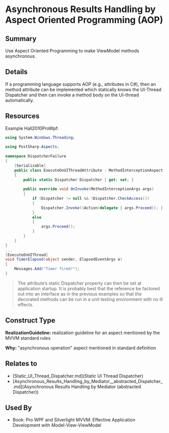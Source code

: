 # Asynchronous Results Handling by Aspect Oriented Programming (AOP)

## Summary
Use Aspect Oriented Programming to make ViewModel methods asynchronous.

## Details
If a programming language supports AOP (e.g., attributes in C#), then an method attribute can be implemented which statically knows the UI-Thread Dispatcher and then can invoke a method body on the UI-thread automatically.

## Resources
Example Hall2010ProWpf:
```cs
using System.Windows.Threading;
 
using PostSharp.Aspects;
 
namespace DispatcherFailure
{
    [Serializable]
    public class ExecuteOnUIThreadAttribute : MethodInterceptionAspect
    {
        public static Dispatcher Dispatcher { get; set; }
 
        public override void OnInvoke(MethodInterceptionArgs args)
        {
            if (Dispatcher != null && !Dispatcher.CheckAccess())
            {
                Dispatcher.Invoke((Action)delegate { args.Proceed(); });
            }
            else
            {
                args.Proceed();
            }
        }
    }
}
...
[ExecuteOnUIThread]
void TimerElapsed(object sender, ElapsedEventArgs e)
{
    Messages.Add("Timer fired!");
}
```
> The attribute’s static Dispatcher property can then be set at application startup. It is probably best that the reference be factored out into an interface as in the previous examples so that the decorated methods can be run in a unit testing environment with no ill effects.


## Construct Type

**RealizationGuideline:** realization guideline for an aspect mentioned by the MVVM standard rules

**Why:** "asynchronous operation" aspect mentioned in standard definition



## Relates to

* [Static_UI_Thread_Dispatcher.md](Static UI Thread Dispatcher)
* [Asynchronous_Results_Handling_by_Mediator__abstracted_Dispatcher_.md](Asynchronous Results Handling by Mediator (abstracted Dispatcher))

## Used By
* Book: Pro WPF and Silverlight MVVM: Effective Application Development with Model-View-ViewModel

